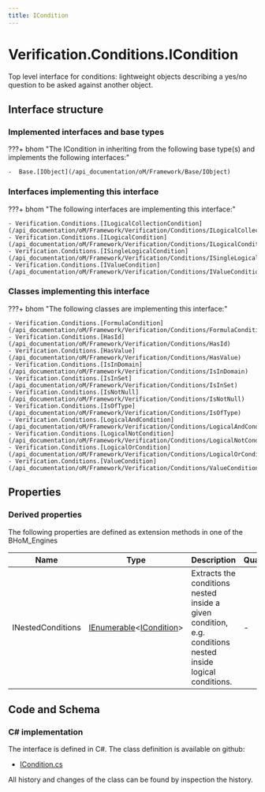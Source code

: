 ```yaml
---
title: ICondition
---
```


# Verification.Conditions.ICondition

Top level interface for conditions: lightweight objects describing a yes/no question to be asked against another object.

## Interface structure

### Implemented interfaces and base types

???+ bhom "The ICondition in inheriting from the following base type(s) and implements the following interfaces:"

    -  Base.[IObject](/api_documentation/oM/Framework/Base/IObject)


### Interfaces implementing this interface

???+ bhom "The following interfaces are implementing this interface:"

    - Verification.Conditions.[ILogicalCollectionCondition](/api_documentation/oM/Framework/Verification/Conditions/ILogicalCollectionCondition)
    - Verification.Conditions.[ILogicalCondition](/api_documentation/oM/Framework/Verification/Conditions/ILogicalCondition)
    - Verification.Conditions.[ISingleLogicalCondition](/api_documentation/oM/Framework/Verification/Conditions/ISingleLogicalCondition)
    - Verification.Conditions.[IValueCondition](/api_documentation/oM/Framework/Verification/Conditions/IValueCondition)


### Classes implementing this interface

???+ bhom "The following classes are implementing this interface:"

    - Verification.Conditions.[FormulaCondition](/api_documentation/oM/Framework/Verification/Conditions/FormulaCondition)
    - Verification.Conditions.[HasId](/api_documentation/oM/Framework/Verification/Conditions/HasId)
    - Verification.Conditions.[HasValue](/api_documentation/oM/Framework/Verification/Conditions/HasValue)
    - Verification.Conditions.[IsInDomain](/api_documentation/oM/Framework/Verification/Conditions/IsInDomain)
    - Verification.Conditions.[IsInSet](/api_documentation/oM/Framework/Verification/Conditions/IsInSet)
    - Verification.Conditions.[IsNotNull](/api_documentation/oM/Framework/Verification/Conditions/IsNotNull)
    - Verification.Conditions.[IsOfType](/api_documentation/oM/Framework/Verification/Conditions/IsOfType)
    - Verification.Conditions.[LogicalAndCondition](/api_documentation/oM/Framework/Verification/Conditions/LogicalAndCondition)
    - Verification.Conditions.[LogicalNotCondition](/api_documentation/oM/Framework/Verification/Conditions/LogicalNotCondition)
    - Verification.Conditions.[LogicalOrCondition](/api_documentation/oM/Framework/Verification/Conditions/LogicalOrCondition)
    - Verification.Conditions.[ValueCondition](/api_documentation/oM/Framework/Verification/Conditions/ValueCondition)


## Properties

### Derived properties

The following properties are defined as extension methods in one of the BHoM_Engines

| Name             | Type             | Description      | Quantity         | Engine           |
|------------------|------------------|------------------|------------------|------------------|
| INestedConditions | [IEnumerable](https://learn.microsoft.com/en-us/dotnet/api/System.Collections.Generic.IEnumerable-1?view=netstandard-2.0)&lt;[ICondition](/api_documentation/oM/Framework/Verification/Conditions/ICondition)&gt; | Extracts the conditions nested inside a given condition, e.g. conditions nested inside logical conditions. | - | Verification_Engine |


## Code and Schema

### C# implementation

The interface is defined in C#. The class definition is available on github:

- [ICondition.cs](https://github.com/BHoM/BHoM/blob/develop/Verification_oM/Conditions/Interfaces/ICondition.cs)

All history and changes of the class can be found by inspection the history.
